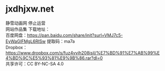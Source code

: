 # jxdhjxw.net
静雪动画网
停止运营
<br>
网站作品集
下载地址：
<br>
百度网盘：https://pan.baidu.com/share/init?surl=VMJ7c5-EyWaGIFMgL6RISw 提取码：ma7a
<br>
Dropbox：https://www.dropbox.com/s/fuz4vvih208isil/%E7%BD%91%E7%AB%99%E4%BD%9C%E5%93%81%E9%9B%86.rar?dl=0
<br>
共享许可：CC BY-NC-SA 4.0

